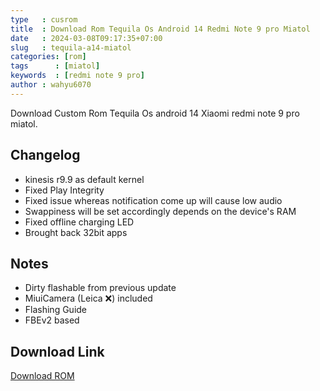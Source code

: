 ```yaml
---
type   : cusrom
title  : Download Rom Tequila Os Android 14 Redmi Note 9 pro Miatol
date   : 2024-03-08T09:17:35+07:00
slug   : tequila-a14-miatol
categories: [rom]
tags      : [miatol]
keywords  : [redmi note 9 pro]
author : wahyu6070
---
```


Download Custom Rom Tequila Os android 14 Xiaomi redmi note 9 pro miatol.

## Changelog
- kinesis r9.9 as default kernel
- Fixed Play Integrity
- Fixed issue whereas notification come up will cause low audio
- Swappiness will be set accordingly depends on the device's RAM
- Fixed offline charging LED
- Brought back 32bit apps

## Notes
- Dirty flashable from previous update
- MiuiCamera (Leica ❌) included
- Flashing Guide
- FBEv2 based

## Download Link
[Download ROM](https://tequilaos.org/download/miatoll)


